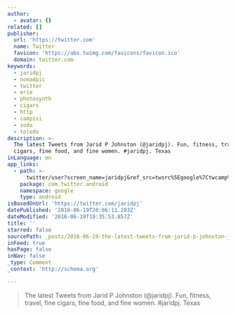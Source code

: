 ```yaml
---
author:
  - avatar: {}
related: []
publisher:
  url: 'https://twitter.com'
  name: Twitter
  favicon: 'https://abs.twimg.com/favicons/favicon.ico'
  domain: twitter.com
keywords:
  - jaridpj
  - nomadpic
  - twitter
  - erie
  - photosynth
  - cigars
  - http
  - campisi
  - soda
  - toledo
description: >-
  The latest Tweets from Jarid P Johnston (@jaridpj). Fun, fitness, travel, fine
  cigars, fine food, and fine women. #jaridpj. Texas
inLanguage: en
app_links:
  - path: >-
      twitter/user?screen_name=jaridpj&ref_src=twsrc%5Egoogle%7Ctwcamp%5Eandroidseo%7Ctwgr%5Eprofile
    package: com.twitter.android
    namespace: google
    type: android
isBasedOnUrl: 'https://twitter.com/jaridpj'
datePublished: '2016-06-19T20:06:11.203Z'
dateModified: '2016-06-19T19:35:53.857Z'
title: ''
starred: false
sourcePath: _posts/2016-06-19-the-latest-tweets-from-jarid-p-johnston-jaridpj-fun-fit.md
inFeed: true
hasPage: false
inNav: false
_type: Comment
_context: 'http://schema.org'

---
```

> The latest Tweets from Jarid P Johnston (@jaridpj). Fun, fitness, travel, fine cigars, fine food, and fine women. \#jaridpj. Texas